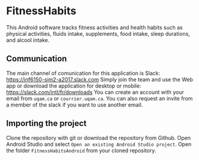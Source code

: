 # FitnessHabits
This Android software tracks fitness activities and health habits such as physical activities, fluids intake, supplements, food intake, sleep durations, and alcool intake.

## Communication

The main channel of comunication for this application is Slack: https://inf6150-sim2-a2017.slack.com
Simply join the team and use the Web app or download the application for desktop or mobile: https://slack.com/intl/fr/downloads
You can create an account with your email from `uqam.ca` or `courrier.uqam.ca`. You can also request an invite from a member of the slack if you want to use another email.

## Importing the project

Clone the repository with git or download the repository from Github.
Open Android Studio and select `Open an existing Android Studio project`. Open the folder `FitnessHabitsAndroid` from your cloned repository.
